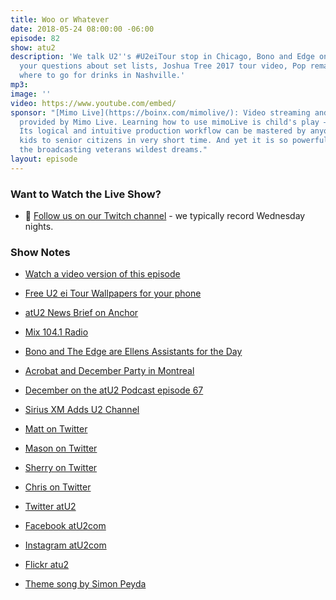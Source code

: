 ```yaml
---
title: Woo or Whatever
date: 2018-05-24 08:00:00 -06:00
episode: 82
show: atu2
description: 'We talk U2''s #U2eiTour stop in Chicago, Bono and Edge on Ellen, and
  your questions about set lists, Joshua Tree 2017 tour video, Pop remasters, and
  where to go for drinks in Nashville.'
mp3: 
image: ''
video: https://www.youtube.com/embed/
sponsor: "[Mimo Live](https://boinx.com/mimolive/): Video streaming and production
  provided by Mimo Live. Learning how to use mimoLive is child's play – literally.
  Its logical and intuitive production workflow can be mastered by anyone from school
  kids to senior citizens in very short time. And yet it is so powerful, it also satisfies
  the broadcasting veterans wildest dreams."
layout: episode
---
```


### Want to Watch the Live Show?

* 💙 [Follow us on our Twitch channel](https://www.twitch.tv/goodstuff_fm) - we typically record Wednesday nights.

### Show Notes

* [Watch a video version of this episode]()
* [Free U2 ei Tour Wallpapers for your phone](https://www.atu2.com/news/free-u2eitour-wallpapers-for-your-smartphone.html)
* [atU2 News Brief on Anchor](https://anchor.fm/atu2)
* [Mix 104.1 Radio](https://mix1041.radio.com)
* [Bono and The Edge are Ellens Assistants for the Day](https://www.ellentube.com/video/bono-the-edge-are-ellens-assistants-for-the-day-part-1.html)
* [Acrobat and December Party in Montreal](https://www.eventbrite.ca/e/u2-pre-concert-fan-party-w-acrobat-the-u2-tribute-tickets-46074635475)
* [December on the atU2 Podcast episode 67](https://goodstuff.fm/atu2/67)
* [Sirius XM Adds U2 Channel](https://www.atu2.com/news/siriusxm-adds-u2-experience-channel-starting-june-1.html)

* [Matt on Twitter](https://twitter.com/mattmcgee)
* [Mason on Twitter](https://twitter.com/notmasonmerrit)
* [Sherry on Twitter](https://twitter.com/atu2comsherry)
* [Chris on Twitter](https://twitter.com/iChris)
* [Twitter atU2](https://twitter.com/atu2)
* [Facebook atU2com](https://www.facebook.com/atu2com)
* [Instagram atU2com](https://www.instagram.com/atu2com/)
* [Flickr atu2](https://www.flickr.com/photos/atu2com/)
* [Theme song by Simon Peyda](https://simonpeyda.wordpress.com/2016/04/06/how-to-dismantle-a-sirens-song-the-making-of-a-podcast-theme/)
